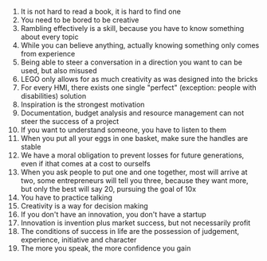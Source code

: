 1. It is not hard to read a book, it is hard to find one
1. You need to be bored to be creative 
1. Rambling effectively is a skill, because you have to know something about every topic
1. While you can believe anything, actually knowing something only comes from experience
1. Being able to steer a conversation in a direction you want to can be used, but also misused
1. LEGO only allows for as much creativity as was designed into the bricks
1. For every HMI, there exists one single "perfect" (exception: people with disabilities) solution
1. Inspiration is the strongest motivation
1. Documentation, budget analysis and resource management can not steer the success of a project
1. If you want to understand someone, you have to listen to them
1. When you put all your eggs in one basket, make sure the handles are stable
1. We have a moral obligation to prevent losses for future generations, even if ithat comes at a cost to ourselfs
1. When you ask people to put one and one together, most will arrive at two, some entrepreneurs will tell you three, because they want more, but only the best will say 20, pursuing the goal of 10x
1. You have to practice talking
1. Creativity is a way for decision making
1. If you don't have an innovation, you don't have a startup
1. Innovation is invention plus market success, but not necessarily profit
1. The conditions of success in life are the possession of judgement, experience, initiative and character
1. The more you speak, the more confidence you gain
